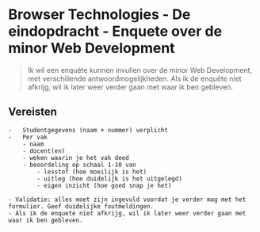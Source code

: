 # Browser Technologies - De eindopdracht - Enquete over de minor Web Development

> Ik wil een enquête kunnen invullen over de minor Web Development, met verschillende antwoordmogelijkheden. Als ik de enquête niet afkrijg, wil ik later weer verder gaan met waar ik ben gebleven.

## Vereisten
	-	Studentgegevens (naam + nummer) verplicht
	-	Per vak 
		- naam
		- docent(en)
		- weken waarin je het vak deed
		- beoordeling op schaal 1-10 van
			- lesstof (hoe moeilijk is het)
			- uitleg (hoe duidelijk is het uitgelegd)
			- eigen inzicht (hoe goed snap je het)
	
	- Validatie: alles moet zijn ingevuld voordat je verder mag met het formulier. Geef duidelijke foutmeldingen.
	- Als ik de enquete niet afkrijg, wil ik later weer verder gaan met waar ik ben gebleven.

<!--
Suggesties voor Browser API's linken 
- https://platform.html5.org
- https://developer.mozilla.org/en-US/docs/Web/API

Suggesties voor Design pattens voor Usability laten zien?
- lijst?
- UI patterns?
-->
